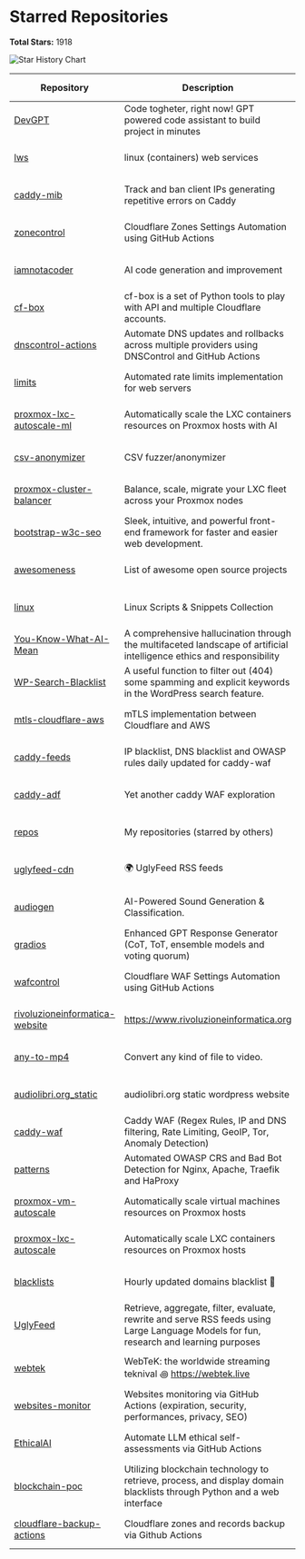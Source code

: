# Starred Repositories

**Total Stars:** 1918

![Star History Chart](https://api.star-history.com/svg?repos=fabriziosalmi/any-to-mp4,fabriziosalmi/audiogen,fabriziosalmi/audiolibri.org_static,fabriziosalmi/awesomeness,fabriziosalmi/blacklists,fabriziosalmi/blockchain-poc,fabriziosalmi/bootstrap-w3c-seo,fabriziosalmi/caddy-adf,fabriziosalmi/caddy-feeds,fabriziosalmi/caddy-mib,fabriziosalmi/caddy-waf,fabriziosalmi/cf-box,fabriziosalmi/cloudflare-backup-actions,fabriziosalmi/csv-anonymizer,fabriziosalmi/DevGPT,fabriziosalmi/dnscontrol-actions,fabriziosalmi/EthicalAI,fabriziosalmi/gradios,fabriziosalmi/iamnotacoder,fabriziosalmi/limits,fabriziosalmi/linux,fabriziosalmi/lws,fabriziosalmi/mtls-cloudflare-aws,fabriziosalmi/patterns,fabriziosalmi/proxmox-cluster-balancer,fabriziosalmi/proxmox-lxc-autoscale,fabriziosalmi/proxmox-lxc-autoscale-ml,fabriziosalmi/proxmox-vm-autoscale,fabriziosalmi/repos,fabriziosalmi/rivoluzioneinformatica-website,fabriziosalmi/UglyFeed,fabriziosalmi/uglyfeed-cdn,fabriziosalmi/wafcontrol,fabriziosalmi/websites-monitor,fabriziosalmi/webtek,fabriziosalmi/WP-Search-Blacklist,fabriziosalmi/You-Know-What-AI-Mean,fabriziosalmi/zonecontrol&type=Date&theme=dark)

| Repository | Description | Stars | Commits | Contributors | Last Update | Avg. Issue Resolution |
|---|---|---|---|---|---|---|
| [DevGPT](https://github.com/fabriziosalmi/DevGPT) | Code togheter, right now! GPT powered code assistant to build project in minutes | ⭐ 63 | 📝 37 | 🧑‍💻 1 | ![Last Update](https://img.shields.io/badge/Last%20Update-1%20weeks%20ago-brightgreen) | ![Avg. Issue Resolution](https://img.shields.io/badge/Avg.%20Issue%20Resolution-No%20Issues-blue) |
| [lws](https://github.com/fabriziosalmi/lws) | linux (containers) web services | ⭐ 50 | 📝 96 | 🧑‍💻 2 | ![Last Update](https://img.shields.io/badge/Last%20Update-13%20minutes%20ago-brightgreen) | ![Avg. Issue Resolution](https://img.shields.io/badge/Avg.%20Issue%20Resolution-No%20Issues-blue) |
| [caddy-mib](https://github.com/fabriziosalmi/caddy-mib) | Track and ban client IPs generating repetitive errors on Caddy | ⭐ 25 | 📝 71 | 🧑‍💻 2 | ![Last Update](https://img.shields.io/badge/Last%20Update-6%20days%20ago-brightgreen) | ![Avg. Issue Resolution](https://img.shields.io/badge/Avg.%20Issue%20Resolution-No%20Issues-blue) |
| [zonecontrol](https://github.com/fabriziosalmi/zonecontrol) | Cloudflare Zones Settings Automation using GitHub Actions | ⭐ 25 | 📝 90 | 🧑‍💻 2 | ![Last Update](https://img.shields.io/badge/Last%20Update-1%20weeks%20ago-brightgreen) | ![Avg. Issue Resolution](https://img.shields.io/badge/Avg.%20Issue%20Resolution-No%20Issues-blue) |
| [iamnotacoder](https://github.com/fabriziosalmi/iamnotacoder) | AI code generation and improvement | ⭐ 20 | 🔥🔥 109 | 🧑‍💻 1 | ![Last Update](https://img.shields.io/badge/Last%20Update-3%20hours%20ago-brightgreen) | ![Avg. Issue Resolution](https://img.shields.io/badge/Avg.%20Issue%20Resolution-No%20Issues-blue) |
| [cf-box](https://github.com/fabriziosalmi/cf-box) | cf-box is a set of Python tools to play with API and multiple Cloudflare accounts. | ⭐ 20 | 📝 66 | 🧑‍💻 3 | ![Last Update](https://img.shields.io/badge/Last%20Update-1%20weeks%20ago-brightgreen) | ![Avg. Issue Resolution](https://img.shields.io/badge/Avg.%20Issue%20Resolution-No%20Issues-blue) |
| [dnscontrol-actions](https://github.com/fabriziosalmi/dnscontrol-actions) | Automate DNS updates and rollbacks across multiple providers using DNSControl and GitHub Actions | ⭐ 15 | 📝 25 | 🧑‍💻 1 | ![Last Update](https://img.shields.io/badge/Last%20Update-6%20days%20ago-brightgreen) | ![Avg. Issue Resolution](https://img.shields.io/badge/Avg.%20Issue%20Resolution-No%20Issues-blue) |
| [limits](https://github.com/fabriziosalmi/limits) | Automated rate limits implementation for web servers | ⭐ 15 | 📝 41 | 🧑‍💻 1 | ![Last Update](https://img.shields.io/badge/Last%20Update-2%20weeks%20ago-brightgreen) | ![Avg. Issue Resolution](https://img.shields.io/badge/Avg.%20Issue%20Resolution-No%20Issues-blue) |
| [proxmox-lxc-autoscale-ml](https://github.com/fabriziosalmi/proxmox-lxc-autoscale-ml) | Automatically scale the LXC containers resources on Proxmox hosts with AI | ⭐ 13 | 📝 93 | 🧑‍💻 3 | ![Last Update](https://img.shields.io/badge/Last%20Update-yesterday-brightgreen) | ![Avg. Issue Resolution](https://img.shields.io/badge/Avg.%20Issue%20Resolution-No%20Issues-blue) |
| [csv-anonymizer](https://github.com/fabriziosalmi/csv-anonymizer) | CSV fuzzer/anonymizer | ⭐ 10 | 📝 28 | 🧑‍💻 1 | ![Last Update](https://img.shields.io/badge/Last%20Update-6%20days%20ago-brightgreen) | ![Avg. Issue Resolution](https://img.shields.io/badge/Avg.%20Issue%20Resolution-No%20Issues-blue) |
| [proxmox-cluster-balancer](https://github.com/fabriziosalmi/proxmox-cluster-balancer) | Balance, scale, migrate your LXC fleet across your Proxmox nodes | ⭐ 6 | 📝 21 | 🧑‍💻 1 | ![Last Update](https://img.shields.io/badge/Last%20Update-2%20weeks%20ago-brightgreen) | ![Avg. Issue Resolution](https://img.shields.io/badge/Avg.%20Issue%20Resolution-No%20Issues-blue) |
| [bootstrap-w3c-seo](https://github.com/fabriziosalmi/bootstrap-w3c-seo) | Sleek, intuitive, and powerful front-end framework for faster and easier web development. | ⭐ 5 | 💥💥💥 3592 | 🧑‍💻🧑‍💻🧑‍💻 257 | ![Last Update](https://img.shields.io/badge/Last%20Update-1%20years%20ago-brightgreen) | ![Avg. Issue Resolution](https://img.shields.io/badge/Avg.%20Issue%20Resolution-No%20Issues-blue) |
| [awesomeness](https://github.com/fabriziosalmi/awesomeness) | List of awesome open source projects | ⭐ 4 | 📝 28 | 🧑‍💻 1 | ![Last Update](https://img.shields.io/badge/Last%20Update-3%20weeks%20ago-brightgreen) | ![Avg. Issue Resolution](https://img.shields.io/badge/Avg.%20Issue%20Resolution-No%20Issues-blue) |
| [linux](https://github.com/fabriziosalmi/linux) | Linux Scripts & Snippets Collection | ⭐ 3 | 📝 86 | 🧑‍💻 1 | ![Last Update](https://img.shields.io/badge/Last%20Update-1%20weeks%20ago-brightgreen) | ![Avg. Issue Resolution](https://img.shields.io/badge/Avg.%20Issue%20Resolution-No%20Issues-blue) |
| [You-Know-What-AI-Mean](https://github.com/fabriziosalmi/You-Know-What-AI-Mean) | A comprehensive hallucination through the multifaceted landscape of artificial intelligence ethics and responsibility | ⭐ 3 | 🔥🔥 135 | 🧑‍💻 2 | ![Last Update](https://img.shields.io/badge/Last%20Update-5%20months%20ago-brightgreen) | ![Avg. Issue Resolution](https://img.shields.io/badge/Avg.%20Issue%20Resolution-No%20Issues-blue) |
| [WP-Search-Blacklist](https://github.com/fabriziosalmi/WP-Search-Blacklist) | A useful function to filter out (404) some spamming and explicit keywords in the WordPress search feature. | ⭐ 3 | 📝 8 | 🧑‍💻 1 | ![Last Update](https://img.shields.io/badge/Last%20Update-1%20years%20ago-brightgreen) | ![Avg. Issue Resolution](https://img.shields.io/badge/Avg.%20Issue%20Resolution-No%20Issues-blue) |
| [mtls-cloudflare-aws](https://github.com/fabriziosalmi/mtls-cloudflare-aws) | mTLS implementation between Cloudflare and AWS | ⭐ 2 | 📝 45 | 🧑‍💻 1 | ![Last Update](https://img.shields.io/badge/Last%20Update-1%20weeks%20ago-brightgreen) | ![Avg. Issue Resolution](https://img.shields.io/badge/Avg.%20Issue%20Resolution-No%20Issues-blue) |
| [caddy-feeds](https://github.com/fabriziosalmi/caddy-feeds) | IP blacklist, DNS blacklist and OWASP rules daily updated for caddy-waf | ⭐ 2 | 📝 61 | 🧑‍💻 2 | ![Last Update](https://img.shields.io/badge/Last%20Update-3%20weeks%20ago-brightgreen) | ![Avg. Issue Resolution](https://img.shields.io/badge/Avg.%20Issue%20Resolution-No%20Issues-blue) |
| [caddy-adf](https://github.com/fabriziosalmi/caddy-adf) | Yet another caddy WAF exploration | ⭐ 2 | 🔥🔥 100 | 🧑‍💻 1 | ![Last Update](https://img.shields.io/badge/Last%20Update-3%20weeks%20ago-brightgreen) | ![Avg. Issue Resolution](https://img.shields.io/badge/Avg.%20Issue%20Resolution-No%20Issues-blue) |
| [repos](https://github.com/fabriziosalmi/repos) | My repositories (starred by others) | ⭐ 1 | 🔥🔥 389 | 🧑‍💻 2 | ![Last Update](https://img.shields.io/badge/Last%20Update-3%20minutes%20ago-brightgreen) | ![Avg. Issue Resolution](https://img.shields.io/badge/Avg.%20Issue%20Resolution-No%20Issues-blue) |
| [uglyfeed-cdn](https://github.com/fabriziosalmi/uglyfeed-cdn) | 🌍 UglyFeed RSS feeds | ⭐ 1 | 🔥🔥 619 | 🧑‍💻 2 | ![Last Update](https://img.shields.io/badge/Last%20Update-17%20hours%20ago-brightgreen) | ![Avg. Issue Resolution](https://img.shields.io/badge/Avg.%20Issue%20Resolution-No%20Issues-blue) |
| [audiogen](https://github.com/fabriziosalmi/audiogen) | AI-Powered Sound Generation & Classification. | ⭐ 1 | 📝 13 | 🧑‍💻 1 | ![Last Update](https://img.shields.io/badge/Last%20Update-1%20weeks%20ago-brightgreen) | ![Avg. Issue Resolution](https://img.shields.io/badge/Avg.%20Issue%20Resolution-No%20Issues-blue) |
| [gradios](https://github.com/fabriziosalmi/gradios) | Enhanced GPT Response Generator (CoT, ToT, ensemble models and voting quorum) | ⭐ 1 | 📝 5 | 🧑‍💻 1 | ![Last Update](https://img.shields.io/badge/Last%20Update-1%20weeks%20ago-brightgreen) | ![Avg. Issue Resolution](https://img.shields.io/badge/Avg.%20Issue%20Resolution-No%20Issues-blue) |
| [wafcontrol](https://github.com/fabriziosalmi/wafcontrol) | Cloudflare WAF Settings Automation using GitHub Actions | ⭐ 1 | 📝 59 | 🧑‍💻 1 | ![Last Update](https://img.shields.io/badge/Last%20Update-3%20weeks%20ago-brightgreen) | ![Avg. Issue Resolution](https://img.shields.io/badge/Avg.%20Issue%20Resolution-No%20Issues-blue) |
| [rivoluzioneinformatica-website](https://github.com/fabriziosalmi/rivoluzioneinformatica-website) | https://www.rivoluzioneinformatica.org | ⭐ 1 | 📝 41 | 🧑‍💻 1 | ![Last Update](https://img.shields.io/badge/Last%20Update-5%20months%20ago-brightgreen) | ![Avg. Issue Resolution](https://img.shields.io/badge/Avg.%20Issue%20Resolution-No%20Issues-blue) |
| [any-to-mp4](https://github.com/fabriziosalmi/any-to-mp4) | Convert any kind of file to video. | ⭐ 1 | 🔥🔥 147 | 🧑‍💻 2 | ![Last Update](https://img.shields.io/badge/Last%20Update-6%20months%20ago-brightgreen) | ![Avg. Issue Resolution](https://img.shields.io/badge/Avg.%20Issue%20Resolution-No%20Issues-blue) |
| [audiolibri.org_static](https://github.com/fabriziosalmi/audiolibri.org_static) | audiolibri.org static wordpress website | ⭐ 1 | 📝 17 | 🧑‍💻 1 | ![Last Update](https://img.shields.io/badge/Last%20Update-1%20years%20ago-brightgreen) | ![Avg. Issue Resolution](https://img.shields.io/badge/Avg.%20Issue%20Resolution-No%20Issues-blue) |
| [caddy-waf](https://github.com/fabriziosalmi/caddy-waf) | Caddy WAF (Regex Rules, IP and DNS filtering, Rate Limiting, GeoIP, Tor, Anomaly Detection) | 🌟 445 | 🔥🔥 570 | 🧑‍💻 4 | ![Last Update](https://img.shields.io/badge/Last%20Update-yesterday-brightgreen) | ![Avg. Issue Resolution](https://img.shields.io/badge/Avg.%20Issue%20Resolution-1d%2017h%2030m%202s-blue) |
| [patterns](https://github.com/fabriziosalmi/patterns) | Automated OWASP CRS and Bad Bot Detection for Nginx, Apache, Traefik and HaProxy | 🌟 257 | 🔥🔥 261 | 🧑‍💻 5 | ![Last Update](https://img.shields.io/badge/Last%20Update-2%20days%20ago-brightgreen) | ![Avg. Issue Resolution](https://img.shields.io/badge/Avg.%20Issue%20Resolution-6d%2015h%2039m%2016s-blue) |
| [proxmox-vm-autoscale](https://github.com/fabriziosalmi/proxmox-vm-autoscale) | Automatically scale virtual machines resources on Proxmox hosts | 🌟 225 | 🔥🔥 109 | 🧑‍💻 5 | ![Last Update](https://img.shields.io/badge/Last%20Update-2%20hours%20ago-brightgreen) | ![Avg. Issue Resolution](https://img.shields.io/badge/Avg.%20Issue%20Resolution-16d%206h%208m%2036s-blue) |
| [proxmox-lxc-autoscale](https://github.com/fabriziosalmi/proxmox-lxc-autoscale) | Automatically scale LXC containers resources on Proxmox hosts | 🌟 176 | 🔥🔥 630 | 🧑‍💻 2 | ![Last Update](https://img.shields.io/badge/Last%20Update-yesterday-brightgreen) | ![Avg. Issue Resolution](https://img.shields.io/badge/Avg.%20Issue%20Resolution-18d%2013h%2057m%2012s-blue) |
| [blacklists](https://github.com/fabriziosalmi/blacklists) | Hourly updated domains blacklist 🚫  | 🌟 243 | 💥💥💥 27791 | 🧑‍💻 4 | ![Last Update](https://img.shields.io/badge/Last%20Update-52%20minutes%20ago-brightgreen) | ![Avg. Issue Resolution](https://img.shields.io/badge/Avg.%20Issue%20Resolution-29d%2014h%205m%2040s-blue) |
| [UglyFeed](https://github.com/fabriziosalmi/UglyFeed) | Retrieve, aggregate, filter, evaluate, rewrite and serve RSS feeds using Large Language Models for fun, research and learning purposes | 🌟 220 | 🔥🔥 842 | 🧑‍💻 3 | ![Last Update](https://img.shields.io/badge/Last%20Update-yesterday-brightgreen) | ![Avg. Issue Resolution](https://img.shields.io/badge/Avg.%20Issue%20Resolution-44d%2020h%2047m%2038s-blue) |
| [webtek](https://github.com/fabriziosalmi/webtek) | WebTeK: the worldwide streaming teknival ꩜ https://webtek.live | ⭐ 8 | 🔥🔥 500 | 🧑‍💻🧑‍💻 6 | ![Last Update](https://img.shields.io/badge/Last%20Update-6%20days%20ago-brightgreen) | ![Avg. Issue Resolution](https://img.shields.io/badge/Avg.%20Issue%20Resolution-266d%201h%2023m%203s-blue) |
| [websites-monitor](https://github.com/fabriziosalmi/websites-monitor) | Websites monitoring via GitHub Actions (expiration, security, performances, privacy, SEO) | ⭐ 42 | 🔥🔥 773 | 🧑‍💻 3 | ![Last Update](https://img.shields.io/badge/Last%20Update-17%20hours%20ago-brightgreen) | ![Avg. Issue Resolution](https://img.shields.io/badge/Avg.%20Issue%20Resolution-298d%204h%2023m%2011s-blue) |
| [EthicalAI](https://github.com/fabriziosalmi/EthicalAI) | Automate LLM ethical self-assessments via GitHub Actions | ⭐ 6 | 📝 60 | 🧑‍💻 2 | ![Last Update](https://img.shields.io/badge/Last%20Update-yesterday-brightgreen) | ![Avg. Issue Resolution](https://img.shields.io/badge/Avg.%20Issue%20Resolution-399d%2013h%2022s-blue) |
| [blockchain-poc](https://github.com/fabriziosalmi/blockchain-poc) | Utilizing blockchain technology to retrieve, process, and display domain blacklists through Python and a web interface | ⭐ 1 | 📝 16 | 🧑‍💻 1 | ![Last Update](https://img.shields.io/badge/Last%20Update-1%20weeks%20ago-brightgreen) | ![Avg. Issue Resolution](https://img.shields.io/badge/Avg.%20Issue%20Resolution-506d%201h%2059m%2041s-blue) |
| [cloudflare-backup-actions](https://github.com/fabriziosalmi/cloudflare-backup-actions) | Cloudflare zones and records backup via Github Actions | ⭐ 1 | 📝 12 | 🧑‍💻 1 | ![Last Update](https://img.shields.io/badge/Last%20Update-1%20weeks%20ago-brightgreen) | ![Avg. Issue Resolution](https://img.shields.io/badge/Avg.%20Issue%20Resolution-538d%205h%206m%2011s-blue) |
